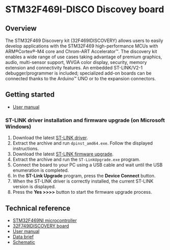 # STM32F469I-DISCO Discovey board

## Overview

The STM32F469 Discovery kit (32F469IDISCOVERY) allows users to easily develop applications with the STM32F469 high-performance MCUs with ARM®Cortex®-M4 core and Chrom-ART Accelerator™.
The discovery kit enables a wide range of use cases taking advantage of premium graphics, audio, multi-sensor support, WVGA color display, security, memory extension and connectivity features. An embedded ST-LINK/V2-1 debugger/programmer is included; specialized add-on boards can be connected thanks to the Arduino™ UNO or to the expansion connectors.

## Getting started

- [User manual](https://www.st.com/resource/en/user_manual/um1932-discovery-kit-with-stm32f469ni-mcu-stmicroelectronics.pdf)

### ST-LINK driver installation and firmware upgrade (on Microsoft Windows)

1. Download the latest [ST-LINK driver](https://www.st.com/en/development-tools/stsw-link009.html).
2. Extract the archive and run `dpinst_amd64.exe`. Follow the displayed instructions.
3. Download the latest [ST-LINK firmware upgrade](https://www.st.com/en/development-tools/stsw-link007.html).
4. Extract the archive and run the `ST-LinkUpgrade.exe` program.
5. Connect the board to your PC using a USB cable and wait until the USB enumeration is completed.
6. In the **ST-Link Upgrade** program, press the **Device Connect** button.
7. When the ST-LINK driver is correctly installed, the current ST-LINK version is displayed.
8. Press the **Yes >>>>** button to start the firmware upgrade process.

## Technical reference

- [STM32F469NI microcontroller](https://www.st.com/en/microcontrollers-microprocessors/stm32f469ni.html)
- [32F749IDISCOVERY board](https://www.st.com/en/evaluation-tools/32f469idiscovery.html)
- [User manual](https://www.st.com/resource/en/user_manual/um1932-discovery-kit-with-stm32f469ni-mcu-stmicroelectronics.pdf)
- [Data brief](https://www.st.com/resource/en/data_brief/32f469idiscovery.pdf)
- [Schematic](https://www.st.com/resource/en/schematic_pack/mb1189-f469nih6-b08_schematic.pdf)
